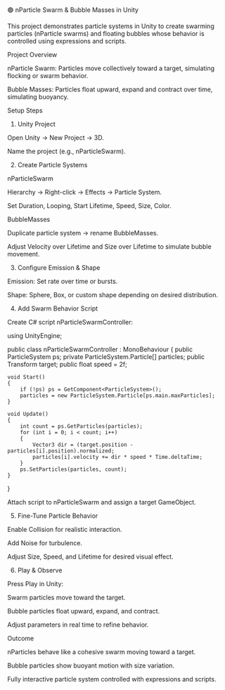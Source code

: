 🟢 nParticle Swarm & Bubble Masses in Unity

This project demonstrates particle systems in Unity to create swarming particles (nParticle swarms) and floating bubbles whose behavior is controlled using expressions and scripts.

Project Overview

nParticle Swarm: Particles move collectively toward a target, simulating flocking or swarm behavior.

Bubble Masses: Particles float upward, expand and contract over time, simulating buoyancy.

Setup Steps
1. Unity Project

Open Unity → New Project → 3D.

Name the project (e.g., nParticleSwarm).

2. Create Particle Systems

nParticleSwarm

Hierarchy → Right-click → Effects → Particle System.

Set Duration, Looping, Start Lifetime, Speed, Size, Color.

BubbleMasses

Duplicate particle system → rename BubbleMasses.

Adjust Velocity over Lifetime and Size over Lifetime to simulate bubble movement.

3. Configure Emission & Shape

Emission: Set rate over time or bursts.

Shape: Sphere, Box, or custom shape depending on desired distribution.

4. Add Swarm Behavior Script

Create C# script nParticleSwarmController:

using UnityEngine;

public class nParticleSwarmController : MonoBehaviour
{
    public ParticleSystem ps;
    private ParticleSystem.Particle[] particles;
    public Transform target;
    public float speed = 2f;

    void Start()
    {
        if (!ps) ps = GetComponent<ParticleSystem>();
        particles = new ParticleSystem.Particle[ps.main.maxParticles];
    }

    void Update()
    {
        int count = ps.GetParticles(particles);
        for (int i = 0; i < count; i++)
        {
            Vector3 dir = (target.position - particles[i].position).normalized;
            particles[i].velocity += dir * speed * Time.deltaTime;
        }
        ps.SetParticles(particles, count);
    }
}


Attach script to nParticleSwarm and assign a target GameObject.

5. Fine-Tune Particle Behavior

Enable Collision for realistic interaction.

Add Noise for turbulence.

Adjust Size, Speed, and Lifetime for desired visual effect.

6. Play & Observe

Press Play in Unity:

Swarm particles move toward the target.

Bubble particles float upward, expand, and contract.

Adjust parameters in real time to refine behavior.

Outcome

nParticles behave like a cohesive swarm moving toward a target.

Bubble particles show buoyant motion with size variation.

Fully interactive particle system controlled with expressions and scripts.
